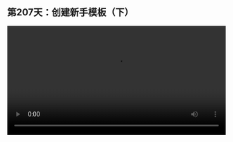 ## 第207天：创建新手模板（下）


<video width="100%" controls controlslist="nodownload nofullscreen noremoteplayback" disablePictureInPicture>
  <source src="https://api.keepwork.com/ts-storage/siteFiles/21063/raw#1630778142913session207 创建新手模板（下）.webm" type="video/webm">
  <source src="https://api.keepwork.com/ts-storage/siteFiles/21064/raw#1630778161461session207 创建新手模板（下）_small.mp4" type="video/mp4" />
   
  你的浏览器不支持播放
</video>

<style>
video::-webkit-media-controls-fullscreen-button {
    display: none;
}
</style>
### 字幕

新保存的新手模板包含了两个文件，**第一个文件代表了模板中的静态模型，第二个文件代表对这个模板本身的描述，** 我们右键打开，编辑一下。
这里有模板的一些属性。
这里可以分步骤建造模板中的内容。
**如果auto_create为true，代表它会自动地创建这个文件中的所有方块。**
注意，最后这个**macros中间的部分代表了所有方块创建完之后，要执行的宏示教。**
那么如何**生成宏示教**呢？
我们需要用 **/macro record命令**，例如我们复制这里的代码。
找一个空白的地方，粘贴刚刚这个代码。
将play改成record，也就是录制的意思。
此时如果我们按回车，可以看到我们面前出现了静态场景，并且左上角已经进入了一个**宏录制**的状态，此时所有的操作都会被记录，比如这样。
录制好之后，我们点击结束录制。
我们看15个示教宏命令已经复制到裁剪版。
此时我们来到这个文件，按Ctrl+V将刚刚录制的宏示教命令粘贴到这里。
记得存盘。
此时如果我们再运行/macro play命令，
按X键，我们看它会马上进入刚刚我们录制的宏示教，这里它提示我们点击右键，这样我们就可以跟着宏示教分步操作了。

### 动手练习